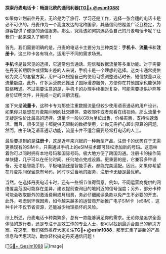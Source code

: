 **探索丹麦电话卡：畅游北欧的通讯利器[[TG💪+ @esim1088](https://t.me/s/esim1088)]**

如果你计划前往丹麦，无论是为了旅行、学习还是工作，选择一张合适的电话卡是必不可少的。丹麦作为一个高度发达的北欧国家，其通信网络覆盖广泛且稳定，为游客提供了便捷的通信服务。那么，究竟该如何挑选适合自己的丹麦电话卡呢？让我们一起来深入了解吧！

首先，我们需要明确的是，丹麦的电话卡主要分为三种类型：**手机卡**、**流量卡**和**注册卡**。这三种卡各有特点，适用于不同的需求场景。

**手机卡**是最常见的选择，它通常包含通话、短信和数据流量等多重功能。对于需要在丹麦长期居住或频繁出差的人来说，手机卡是一个理想的选择。这类卡通常提供较为灵活的套餐方案，用户可以根据自己的使用习惯调整通话时长、短信数量以及流量额度。此外，许多运营商还推出了国际漫游服务，方便你在其他国家也能保持联络畅通。不过需要注意的是，手机卡的办理手续相对复杂，可能需要提供护照等身份证明文件，并完成一定的注册流程。

接下来是**流量卡**，这种卡专为那些注重数据流量但较少使用语音通话的用户设计。如果你只是想在丹麦期间刷刷社交媒体、查收邮件或者观看在线视频，那么流量卡无疑是性价比最高的选择。流量卡一般以GB为单位出售，价格实惠，支持快速激活。而且，很多流量卡都提供无限制的数据使用，让你无需担心超出预算的问题。然而，由于缺乏语音通话功能，流量卡并不适合需要经常打电话的人士。

最后要提到的是**注册卡**，这是近年来兴起的一种新型产品。注册卡的优势在于无需更换现有的SIM卡，只需通过手机上的eSIM技术即可轻松添加新的号码。这意味着你可以同时拥有本地号码和国际号码，极大地方便了跨国沟通。注册卡的操作简单快捷，几乎可以在任何时间、任何地点完成设置。更重要的是，它兼容多种设备，无论是智能手机、平板电脑还是智能手表，都能完美适配。因此，如果你希望在丹麦期间保留原有号码，同时享受当地的服务，注册卡无疑是最优解。

当然，在选择丹麦电话卡时，还有一些细节值得留意。例如，不同运营商提供的网络覆盖范围可能存在差异，建议提前查询目的地附近的信号强度；另外，部分卡种可能会收取额外的激活费用或月租费，务必仔细阅读条款以免产生不必要的开支。此外，考虑到环保因素，如今越来越多的运营商开始推广电子SIM卡（eSIM），这种卡片不仅节省资源，还能减少物理损坏的风险。

综上所述，丹麦电话卡种类繁多，总有一款能够满足你的需求。无论你是追求全面体验的旅行者，还是专注于高效工作的专业人士，都可以找到最适合自己的解决方案。在这里，我们强烈推荐大家关注**TG💪+ @esim1088**，那里汇集了最新的产品信息和优惠活动，助你轻松搞定丹麦通信问题！

[[TG💪+ @esim1088](https://t.me/s/esim1088) ![Image](https://i.postimg.cc/4NQfJmqS/Snipaste-2025-05-13-00-14-12.png)]